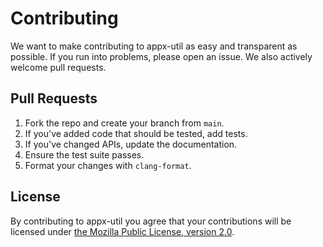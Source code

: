 # Contributing

We want to make contributing to appx-util as easy and transparent as
possible. If you run into problems, please open an issue. We also actively welcome pull requests.

## Pull Requests
1. Fork the repo and create your branch from `main`.
2. If you've added code that should be tested, add tests.
3. If you've changed APIs, update the documentation.
4. Ensure the test suite passes.
5. Format your changes with `clang-format`.

## License

By contributing to appx-util you agree that your contributions will be licensed
under [the Mozilla Public License, version 2.0](https://www.mozilla.org/en-US/MPL/2.0/).
